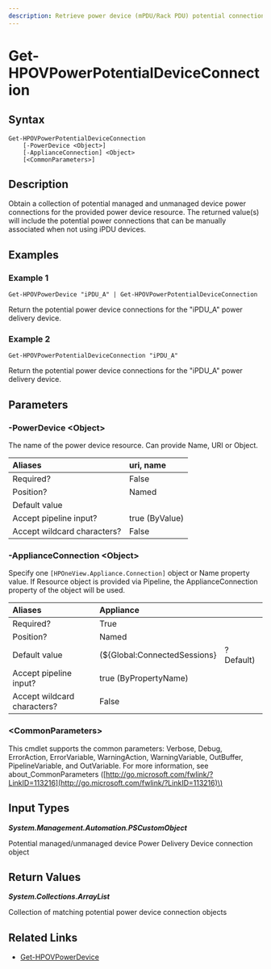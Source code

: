 ```yaml
---
description: Retrieve power device (mPDU/Rack PDU) potential connections.
---
```


# Get-HPOVPowerPotentialDeviceConnection

## Syntax

```text
Get-HPOVPowerPotentialDeviceConnection
    [-PowerDevice <Object>]
    [-ApplianceConnection] <Object>
    [<CommonParameters>]
```

## Description

Obtain a collection of potential managed and unmanaged device power connections for the provided power device resource. The returned value\(s\) will include the potential power connections that can be manually associated when not using iPDU devices.

## Examples

### Example 1

```text
Get-HPOVPowerDevice "iPDU_A" | Get-HPOVPowerPotentialDeviceConnection
```

Return the potential power device connections for the "iPDU\_A" power delivery device.

### Example 2

```text
Get-HPOVPowerPotentialDeviceConnection "iPDU_A"
```

Return the potential power device connections for the "iPDU\_A" power delivery device.

## Parameters

### -PowerDevice &lt;Object&gt;

The name of the power device resource. Can provide Name, URI or Object.

| Aliases | uri, name |
| :--- | :--- |
| Required? | False |
| Position? | Named |
| Default value |  |
| Accept pipeline input? | true \(ByValue\) |
| Accept wildcard characters? | False |

### -ApplianceConnection &lt;Object&gt;

Specify one `[HPOneView.Appliance.Connection]` object or Name property value. If Resource object is provided via Pipeline, the ApplianceConnection property of the object will be used.

| Aliases | Appliance |  |
| :--- | :--- | :--- |
| Required? | True |  |
| Position? | Named |  |
| Default value | \(${Global:ConnectedSessions} | ? Default\) |
| Accept pipeline input? | true \(ByPropertyName\) |  |
| Accept wildcard characters? | False |  |

### &lt;CommonParameters&gt;

This cmdlet supports the common parameters: Verbose, Debug, ErrorAction, ErrorVariable, WarningAction, WarningVariable, OutBuffer, PipelineVariable, and OutVariable. For more information, see about\_CommonParameters \([http://go.microsoft.com/fwlink/?LinkID=113216](http://go.microsoft.com/fwlink/?LinkID=113216)\)

## Input Types

_**System.Management.Automation.PSCustomObject**_

Potential managed/unmanaged device Power Delivery Device connection object

## Return Values

_**System.Collections.ArrayList**_

Collection of matching potential power device connection objects

## Related Links

* [Get-HPOVPowerDevice](get-hpovpowerdevice.md)

